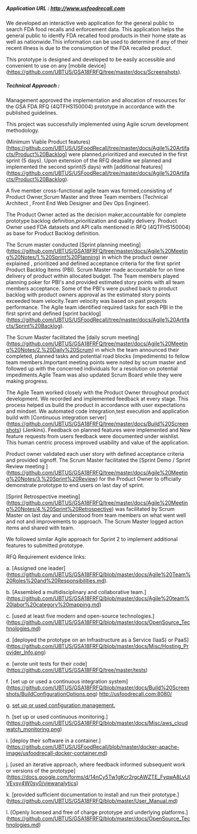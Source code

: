 ##### Application URL : http://www.usfoodrecall.com

We developed an interactive web application for the general public to search FDA food recalls and enforcement data.
This application helps the general public to identfy FDA recalled food products in their home state as well as nationwide.This 
information can be used to determine if any of their recent illness is due to the consumption of the FDA recalled product.

This prototype is designed and developed to be easily accessible and convenient to use on any [mobile device] (https://github.com/UBTUS/GSA18FRFQ/tree/master/docs/Screenshots). 

##### Technical Approach :

Management approved the implementation and allocation of resources for the GSA FDA RFQ (4QTFHS150004) prototype in accordance with the published guidelines. 

This project was successfully implemented using Agile scrum development methodology. 

(Minimum Viable Product features) [https://github.com/UBTUS/USFoodRecall/tree/master/docs/Agile%20Artifacts/Product%20Backlog] were planned,prioritized and executed in the first sprint (5 days). 
Upon extension of the RFQ deadline we planned and implemented the second sprint(5 days) with [additional features] (https://github.com/UBTUS/USFoodRecall/tree/master/docs/Agile%20Artifacts/Product%20Backlog).

A five member cross-functional agile team was formed,consisting of Product Owner,Scrum Master and three Team members 
(Technical Architect , Front End Web Designer and Dev Ops Engineer). 

The Product Owner acted as the decision maker,accountable for complete prototype backlog definition,prioritization and quality delivery. Product Owner used FDA datasets and API calls mentioned in RFQ (4QTFHS150004) as base for Product Backlog definition.

The Scrum master conducted  [Sprint planning meeting] (https://github.com/UBTUS/GSA18FRFQ/tree/master/docs/Agile%20Meeting%20Notes/1.%20Sprint%20Planning) 
in which the product owner explained , prioritized and defined acceptance criteria for the first sprint Product Backlog Items (PBI). Scrum Master made accountable for on 
time delivery of product within allocated budget. The Team members played planning poker for PBI's and provided estimated story points with all team members acceptance. 
Some of the PBI's were pushed back to product backlog with product owners approval as the estimated story points exceeded team velocity.Team velocity was based on 
past projects performance. The Agile team identified required tasks for each PBI in the first sprint and defined [sprint backlog] (https://github.com/UBTUS/USFoodRecall/tree/master/docs/Agile%20Artifacts/Sprint%20Backlog).

The Scrum Master facilitated the [daily scrum meeting] (https://github.com/UBTUS/GSA18FRFQ/tree/master/docs/Agile%20Meeting%20Notes/2.%20Daily%20Scrum) in which the team announced their completed, planned tasks and potential road blocks (impediments) to 
fellow team members.Important meeting points were noted by scrum master and followed up with the concerned individuals for a resolution on potential impediments.Agile Team was also updated Scrum Board while they were making progress. 

The Agile Team worked closely with the Product Owner throughout product development. We recorded and implemented feedback at every stage. This process helped us build
the product in accordance with user expectations and mindset. We automated code integration,test execution and application build with [Continuous integration server] (https://github.com/UBTUS/GSA18FRFQ/tree/master/docs/Build%20Screenshots) (Jenkins).
Feedback on planned features were implemented and New feature requests from users feedback were documented under wishlist. This human centric process improved usability and value of the application.

Product owner validated each user story with defined acceptance criteria and provided signoff. The Scrum Master facilitated the [Sprint Demo / Sprint Review meeting ] (https://github.com/UBTUS/GSA18FRFQ/tree/master/docs/Agile%20Meeting%20Notes/3.%20Sprint%20Review) for the Product Owner to officially demonstrate prototype to end users on last day of sprint.

[Sprint Retrospective meeting] (https://github.com/UBTUS/GSA18FRFQ/tree/master/docs/Agile%20Meeting%20Notes/4.%20Sprint%20Retrospective) was facilitated by Scrum Master on last day and understood from team members on what went well and not and improvements to approach.
The Scrum Master logged action items and shared with team.

We followed similar Agile approach for Sprint 2 to implement additional features to submitted prototype.


RFQ Requirement evidence links:

a. [Assigned one leader] (https://github.com/UBTUS/GSA18FRFQ/blob/master/docs/Agile%20Team%20Roles%20and%20Responsibilities.md).

b. [Assembled a multidisciplinary and collaborative team.] (https://github.com/UBTUS/GSA18FRFQ/blob/master/docs/Agile%20team%20labor%20category%20mapping.md)

c. [used at least five modern and open-source technologies.] (https://github.com/UBTUS/GSA18FRFQ/blob/master/docs/OpenSource_Technologies.md)

d. [deployed the prototype on an Infrastructure as a Service (IaaS) or PaaS] (https://github.com/UBTUS/GSA18FRFQ/blob/master/docs/Misc/Hosting_Provider_Info.png)

e. [wrote unit tests for their code] (https://github.com/UBTUS/GSA18FRFQ/tree/master/tests)

f. [set up or used a continuous integration system] (https://github.com/UBTUS/GSA18FRFQ/blob/master/docs/Build%20Screenshots/BuildConfigurationOptions.png) http://usfoodrecall.com:8080/
 
g. [set up or used configuration management.](https://github.com/UBTUS/USFoodRecall/blob/master/fabfile.py)

h. [set up or used continuous monitoring.] (https://github.com/UBTUS/GSA18FRFQ/blob/master/docs/Misc/aws_cloudwatch_monitoring.png)

i. [deploy their software in a container.] (https://github.com/UBTUS/USFoodRecall/blob/master/docker-apache-image/usfoodrecall-docker-container.md)

j. [used an iterative approach, where feedback informed subsequent work or versions of the prototype] (https://docs.google.com/forms/d/14nCy5Tw1gKcr2rgcAWZTE_FyqwA8LvUlVEysy4W0sy0/viewanalytics)

k. [provided sufficient documentation to install and run their prototype.] (https://github.com/UBTUS/GSA18FRFQ/blob/master/User_Manual.md)

l. [Openly licensed and free of charge prototype and underlying platforms.] (https://github.com/UBTUS/GSA18FRFQ/blob/master/docs/OpenSource_Technologies.md)